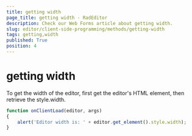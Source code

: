 ```yaml
---
title: getting width
page_title: getting width - RadEditor
description: Check our Web Forms article about getting width.
slug: editor/client-side-programming/methods/getting-width
tags: getting,width
published: True
position: 4
---
```


# getting width


To get the width of the editor, first get the editor's HTML element, then retrieve the style.width.

````JavaScript
function onClientLoad(editor, args)
{
	alert('Editor width is: ' + editor.get_element().style.width); 
}
````





